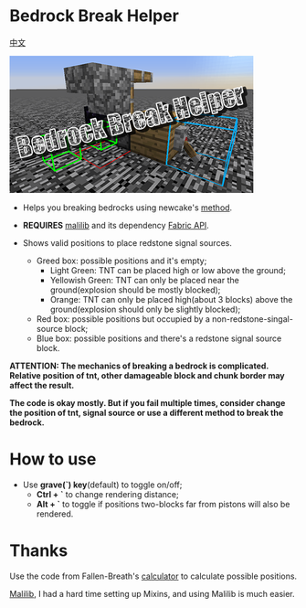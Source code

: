 # Bedrock Break Helper

[中文](./README_zh-CN.md)

![img](./imgs/cover@0.5x.png)

* Helps you breaking bedrocks using newcake's [method](https://youtu.be/Tu4C3QNBdRY).
* **REQUIRES** [malilib](https://www.curseforge.com/minecraft/mc-mods/malilib) and its dependency [Fabric API](https://www.curseforge.com/minecraft/mc-mods/fabric-api).
    
    
* Shows valid positions to place redstone signal sources.
    - Greed box: possible positions and it's empty;
        - Light Green: TNT can be placed high or low above the ground;
        - Yellowish Green: TNT can only be placed near the ground(explosion should be mostly blocked);
        - Orange: TNT can only be placed high(about 3 blocks) above the ground(explosion should only be slightly blocked);
    - Red box: possible positions but occupied by a non-redstone-singal-source block;
    - Blue box: possible positions and there's a redstone signal source block.


**ATTENTION: The mechanics of breaking a bedrock is complicated.**
**Relative position of tnt, other damageable block and chunk border may affect the result.**

**The code is okay mostly. But if you fail multiple times, consider change the position of tnt, signal source or use a different method to break the bedrock.**

# How to use
* Use **grave(\`) key**(default) to toggle on/off;
    - **Ctrl + \`** to change rendering distance;
    - **Alt + \`** to toggle if positions two-blocks far from pistons will also be rendered.

# Thanks
Use the code from Fallen-Breath's [calculator](https://github.com/Fallen-Breath/IronHeadHelper) to calculate possible positions.

[Malilib](https://github.com/maruohon/malilib/tree/rift_1.13.2/), I had a hard time setting up Mixins, and using Malilib is much easier.